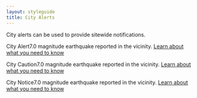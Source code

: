```yaml
---
layout: styleguide
title: City Alerts
---
```


City alerts can be used to provide sitewide notifications.

<div class="preview">
	<div class="danger-alert">
		<p class="alert-content"><span class="alert-title">City Alert</span><span class="alert-message">7.0 magnitude earthquake reported in the vicinity. </span><a href="#" class="alert-action">Learn about what you need to know</a></p>
	</div>
</div> 

<div class="preview">
	<div class="caution-alert">
		<p class="alert-content"><span class="alert-title">City Caution</span><span class="alert-message">7.0 magnitude earthquake reported in the vicinity. </span><a href="#" class="alert-action">Learn about what you need to know</a></p>
	</div>
</div> 

<div class="preview">
	<div class="info-alert">
		<p class="alert-content"><span class="alert-title">City Notice</span><span class="alert-message">7.0 magnitude earthquake reported in the vicinity. </span><a href="#" class="alert-action">Learn about what you need to know</a></p>
	</div>
</div> 
